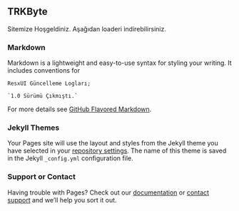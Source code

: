 ## TRKByte

Sitemize Hoşgeldiniz. Aşağıdan loaderi indirebilirsiniz.

### Markdown

Markdown is a lightweight and easy-to-use syntax for styling your writing. It includes conventions for

```
ResxUI Güncelleme Logları;

`1.0 Sürümü Çıkmıştı.`
```

For more details see [GitHub Flavored Markdown](https://guides.github.com/features/mastering-markdown/).

### Jekyll Themes

Your Pages site will use the layout and styles from the Jekyll theme you have selected in your [repository settings](https://github.com/TRKByte/trkbyte.github.io/settings). The name of this theme is saved in the Jekyll `_config.yml` configuration file.

### Support or Contact

Having trouble with Pages? Check out our [documentation](https://help.github.com/categories/github-pages-basics/) or [contact support](https://github.com/contact) and we’ll help you sort it out.
